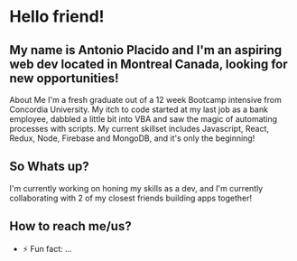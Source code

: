 # Hello friend!

## My name is Antonio Placido and I'm an aspiring web dev located in Montreal Canada, looking for new opportunities!

About Me
I'm a fresh graduate out of a 12 week Bootcamp intensive from Concordia University. My itch to code started at my last job as a bank employee, dabbled a little bit into VBA and saw the magic of automating processes with scripts. My current skillset includes Javascript, React, Redux, Node, Firebase and MongoDB, and it's only the beginning!

## So Whats up?

I'm currently working on honing my skills as a dev, and I'm currently collaborating with 2 of my closest friends building apps together!

## How to reach me/us?



- ⚡ Fun fact: ...


